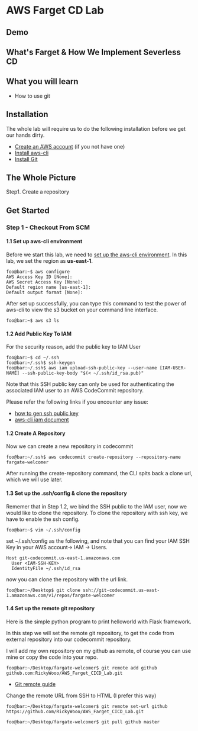 AWS Farget CD Lab
===

## Demo

## What's Farget & How We Implement Severless CD

## What you will learn

* How to use git

## Installation 
The whole lab will require us to do the following installation before we get our hands dirty.

* [Create an AWS account](https://aws.amazon.com/resources/create) (if you not have one)
* [Install aws-cli](https://docs.aws.amazon.com/cli/latest/userguide/cli-chap-install.html)
* [Install Git](https://git-scm.com/book/en/v2/Getting-Started-Installing-Git)

## The Whole Picture

Step1. Create a repository

## Get Started 

###  Step 1 - Checkout From SCM

#### 1.1 Set up aws-cli environment
Before we start this lab, we need to [set up the aws-cli environment](https://docs.aws.amazon.com/cli/latest/userguide/cli-chap-configure.html).
In this lab, we set the region as **us-east-1**.
```
foo@bar:~$ aws configure
AWS Access Key ID [None]:
AWS Secret Access Key [None]:
Default region name [us-east-1]:
Default output format [None]:
```
After set up successfully, you can type this command to test the power of aws-cli to view the s3 bucket on your command line interface. 
```
foo@bar:~$ aws s3 ls
```


#### 1.2 Add Public Key To IAM
For the security reason, add the public key to IAM User
```
foo@bar:~$ cd ~/.ssh
foo@bar:~/.ssh$ ssh-keygen
foo@bar:~/.ssh$ aws iam upload-ssh-public-key --user-name [IAM-USER-NAME] --ssh-public-key-body "$(< ~/.ssh/id_rsa.pub)"
```
Note that this SSH public key can only be used  for authenticating the associated IAM user to an AWS CodeCommit repository.

Please refer the following links if you encounter any issue:
* [how to gen ssh public key](https://git-scm.com/book/zh-tw/v1/%E4%BC%BA%E6%9C%8D%E5%99%A8%E4%B8%8A%E7%9A%84-Git-%E7%94%9F%E6%88%90-SSH-%E5%85%AC%E9%96%8B%E9%87%91%E9%91%B0)
* [aws-cli iam document](https://docs.aws.amazon.com/cli/latest/reference/iam/upload-ssh-public-key.html)

#### 1.2 Create A Repository

Now we can create a new repository in codecommit
```
foo@bar:~/.ssh$ aws codecommit create-repository --repository-name fargate-welcomer
```
After running the create-repository command, the CLI spits back a clone url, which we will use later.

#### 1.3 Set up the .ssh/config & clone the repository

Rememer that in Step 1.2, we bind the SSH public to the IAM user, now we would like to clone the repository.
To clone the repository with ssh key, we have to enable the ssh config.

```
foo@bar:~$ vim ~/.ssh/config
```
set ~/.ssh/config as the following, and note that you can find your IAM SSH Key in your AWS account-> IAM -> Users.
```
Host git-codecommit.us-east-1.amazonaws.com
  User <IAM-SSH-KEY>
  IdentityFile ~/.ssh/id_rsa
```

now you can clone the repository with the url link. 
```
foo@bar:~/Desktop$ git clone ssh://git-codecommit.us-east-1.amazonaws.com/v1/repos/fargate-welcomer
```

#### 1.4 Set up the remote git repository
Here is the simple python program to print helloworld with Flask framework. 

In this step we will set the remote git repository, to get the code from external repository into our codecommit repository.

I will add my own repository on my github as remote, of course you can use mine or copy the code into your repo.
```
foo@bar:~/Desktop/fargate-welcomer$ git remote add github github.com:RickyWooo/AWS_Farget_CICD_Lab.git
```

* [Git remote guide](https://git-scm.com/book/zh-tw/v1/Git-%E5%9F%BA%E7%A4%8E-%E8%88%87%E9%81%A0%E7%AB%AF%E5%8D%94%E5%90%8C%E5%B7%A5%E4%BD%9C)

Change the remote URL from SSH to HTML (I prefer this way)
```
foo@bar:~/Desktop/fargate-welcomer$ git remote set-url github https://github.com/RickyWooo/AWS_Farget_CICD_Lab.git

foo@bar:~/Desktop/fargate-welcomer$ git pull github master
```

